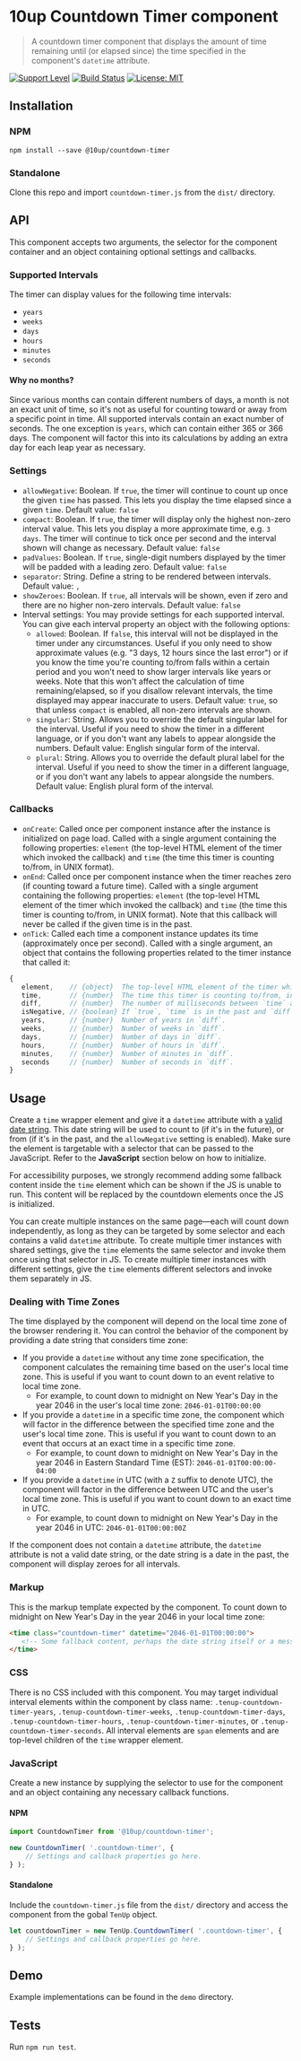 # 10up Countdown Timer component

> A countdown timer component that displays the amount of time remaining until (or elapsed since) the time specified in the component's `datetime` attribute.

[![Support Level](https://img.shields.io/badge/support-active-green.svg)](#support-level) [![Build Status][cli-img]][cli-url] [![License: MIT](https://img.shields.io/badge/License-MIT-yellow.svg)](https://opensource.org/licenses/MIT)


[cli-img]: https://travis-ci.org/10up/component-countdown-timer.svg?branch=master
[cli-url]: https://travis-ci.org/10up/component-countdown-timer

## Installation

### NPM
 `npm install --save @10up/countdown-timer`

### Standalone
 Clone this repo and import `countdown-timer.js` from the `dist/` directory.

## API

 This component accepts two arguments, the selector for the component container and an object containing optional settings and callbacks.

### Supported Intervals

The timer can display values for the following time intervals:

 - `years`
 - `weeks`
 - `days`
 - `hours`
 - `minutes`
 - `seconds`

#### Why no months?

Since various months can contain different numbers of days, a month is not an exact unit of time, so it's not as useful for counting toward or away from a specific point in time. All supported intervals contain an exact number of seconds. The one exception is `years`, which can contain either 365 or 366 days. The component will factor this into its calculations by adding an extra day for each leap year as necessary.

### Settings

 - `allowNegative`: Boolean. If `true`, the timer will continue to count up once the given `time` has passed. This lets you display the time elapsed since a given `time`. Default value: `false`
 - `compact`: Boolean. If `true`, the timer will display only the highest non-zero interval value. This lets you display a more approximate time, e.g. `3 days`. The timer will continue to tick once per second and the interval shown will change as necessary. Default value: `false`
 - `padValues`: Boolean. If `true`, single-digit numbers displayed by the timer will be padded with a leading zero. Default value: `false`
 - `separator`: String. Define a string to be rendered between intervals. Default value: `, `
 - `showZeroes`: Boolean. If `true`, all intervals will be shown, even if zero and there are no higher non-zero intervals. Default value: `false`
 - Interval settings: You may provide settings for each supported interval. You can give each interval property an object with the following options:
   * `allowed`: Boolean. If `false`, this interval will not be displayed in the timer under any circumstances. Useful if you only need to show approximate values (e.g. "3 days, 12 hours since the last error") or if you know the time you're counting to/from falls within a certain period and you won't need to show larger intervals like years or weeks. Note that this won't affect the calculation of time remaining/elapsed, so if you disallow relevant intervals, the time displayed may appear inaccurate to users. Default value: `true`, so that unless `compact` is enabled, all non-zero intervals are shown.
   * `singular`: String. Allows you to override the default singular label for the interval. Useful if you need to show the timer in a different language, or if you don't want any labels to appear alongside the numbers. Default value: English singular form of the interval.
   * `plural`: String. Allows you to override the default plural label for the interval. Useful if you need to show the timer in a different language, or if you don't want any labels to appear alongside the numbers. Default value: English plural form of the interval.

### Callbacks

 - `onCreate`: Called once per component instance after the instance is initialized on page load. Called with a single argument containing the following properties: `element` (the top-level HTML element of the timer which invoked the callback) and `time` (the time this timer is counting to/from, in UNIX format).
 - `onEnd`: Called once per component instance when the timer reaches zero (if counting toward a future time). Called with a single argument containing the following properties: `element` (the top-level HTML element of the timer which invoked the callback) and `time` (the time this timer is counting to/from, in UNIX format). Note that this callback will never be called if the given time is in the past.
 - `onTick`: Called each time a component instance updates its time (approximately once per second). Called with a single argument, an object that contains the following properties related to the timer instance that called it:

 ```js
 {
	element,    // {object}  The top-level HTML element of the timer which invoked the callback.
	time,       // {number}  The time this timer is counting to/from, in UNIX format.
	diff,       // {number}  The number of milliseconds between `time` and the moment `onTick` was called.
	isNegative, // {boolean} If `true`, `time` is in the past and `diff` is a negative number.
	years,      // {number}  Number of years in `diff`.
	weeks,      // {number}  Number of weeks in `diff`.
	days,       // {number}  Number of days in `diff`.
	hours,      // {number}  Number of hours in `diff`.
	minutes,    // {number}  Number of minutes in `diff`.
	seconds     // {number}  Number of seconds in `diff`.
}
 ```

## Usage

Create a `time` wrapper element and give it a `datetime` attribute with a [valid date string](https://developer.mozilla.org/en-US/docs/Web/HTML/Date_and_time_formats). This date string will be used to count to (if it's in the future), or from (if it's in the past, and the `allowNegative` setting is enabled). Make sure the element is targetable with a selector that can be passed to the JavaScript. Refer to the **JavaScript** section below on how to initialize.

For accessibility purposes, we strongly recommend adding some fallback content inside the `time` element which can be shown if the JS is unable to run. This content will be replaced by the countdown elements once the JS is initialized.

You can create multiple instances on the same page—each will count down independently, as long as they can be targeted by some selector and each contains a valid `datetime` attribute. To create multiple timer instances with shared settings, give the `time` elements the same selector and invoke them once using that selector in JS. To create multiple timer instances with different settings, give the `time` elements different selectors and invoke them separately in JS.

### Dealing with Time Zones

The time displayed by the component will depend on the local time zone of the browser rendering it. You can control the behavior of the component by providing a date string that considers time zone:

 - If you provide a `datetime` without any time zone specification, the component calculates the remaining time based on the user's local time zone. This is useful if you want to count down to an event relative to local time zone.
   * For example, to count down to midnight on New Year's Day in the year 2046 in the user's local time zone: `2046-01-01T00:00:00`
 - If you provide a `datetime` in a specific time zone, the component which will factor in the difference between the specified time zone and the user's local time zone. This is useful if you want to count down to an event that occurs at an exact time in a specific time zone.
   * For example, to count down to midnight on New Year's Day in the year 2046 in Eastern Standard Time (EST): `2046-01-01T00:00:00-04:00`
 - If you provide a `datetime` in UTC (with a `Z` suffix to denote UTC), the component will factor in the difference between UTC and the user's local time zone. This is useful if you want to count down to an exact time in UTC.
   * For example, to count down to midnight on New Year's Day in the year 2046 in UTC: `2046-01-01T00:00:00Z`

If the component does not contain a `datetime` attribute, the `datetime` attribute is not a valid date string, or the date string is a date in the past, the component will display zeroes for all intervals.

### Markup

 This is the markup template expected by the component. To count down to midnight on New Year's Day in the year 2046 in your local time zone:

 ```html
<time class="countdown-timer" datetime="2046-01-01T00:00:00">
	<!-- Some fallback content, perhaps the date string itself or a message to users or machines that can't view this component with JS. -->
</time>
 ```

### CSS

There is no CSS included with this component. You may target individual interval elements within the component by class name: `.tenup-countdown-timer-years`, `.tenup-countdown-timer-weeks`, `.tenup-countdown-timer-days`, `.tenup-countdown-timer-hours`, `.tenup-countdown-timer-minutes`, or `.tenup-countdown-timer-seconds`. All interval elements are `span` elements and are top-level children of the `time` wrapper element.

### JavaScript

 Create a new instance by supplying the selector to use for the component and an object containing any necessary callback functions.

#### NPM

```javascript
import CountdownTimer from '@10up/countdown-timer';

new CountdownTimer( '.countdown-timer', {
	// Settings and callback properties go here.
} );
```

#### Standalone

Include the `countdown-timer.js` file from the `dist/` directory and access the component from the gobal `TenUp` object.

```javascript
let countdownTimer = new TenUp.CountdownTimer( '.countdown-timer', {
	// Settings and callback properties go here.
} );
```

## Demo

Example implementations can be found in the `demo` directory.

## Tests

Run `npm run test`.
